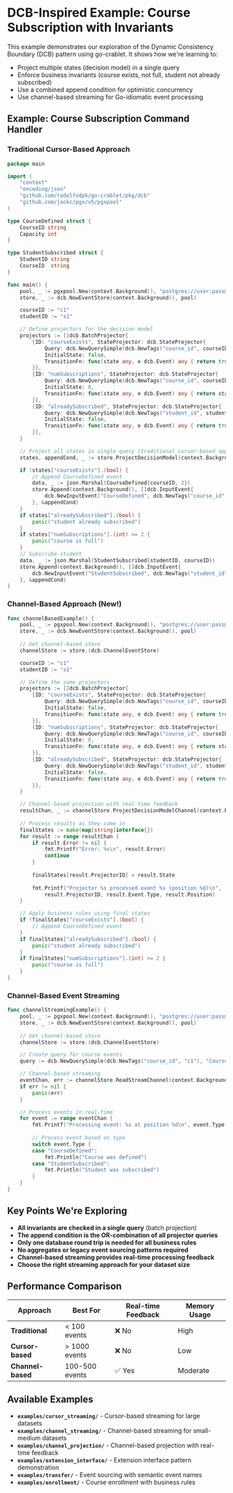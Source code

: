 # DCB-Inspired Example: Course Subscription with Invariants

This example demonstrates our exploration of the Dynamic Consistency Boundary (DCB) pattern using go-crablet. It shows how we're learning to:
- Project multiple states (decision model) in a single query
- Enforce business invariants (course exists, not full, student not already subscribed)
- Use a combined append condition for optimistic concurrency
- Use channel-based streaming for Go-idiomatic event processing

## Example: Course Subscription Command Handler

### Traditional Cursor-Based Approach

```go
package main

import (
    "context"
    "encoding/json"
    "github.com/rodolfodpk/go-crablet/pkg/dcb"
    "github.com/jackc/pgx/v5/pgxpool"
)

type CourseDefined struct {
    CourseID string
    Capacity int
}

type StudentSubscribed struct {
    StudentID string
    CourseID  string
}

func main() {
    pool, _ := pgxpool.New(context.Background(), "postgres://user:pass@localhost/db")
    store, _ := dcb.NewEventStore(context.Background(), pool)

    courseID := "c1"
    studentID := "s1"

    // Define projectors for the decision model
    projectors := []dcb.BatchProjector{
        {ID: "courseExists", StateProjector: dcb.StateProjector{
            Query: dcb.NewQuerySimple(dcb.NewTags("course_id", courseID), "CourseDefined"),
            InitialState: false,
            TransitionFn: func(state any, e dcb.Event) any { return true },
        }},
        {ID: "numSubscriptions", StateProjector: dcb.StateProjector{
            Query: dcb.NewQuerySimple(dcb.NewTags("course_id", courseID), "StudentSubscribed"),
            InitialState: 0,
            TransitionFn: func(state any, e dcb.Event) any { return state.(int) + 1 },
        }},
        {ID: "alreadySubscribed", StateProjector: dcb.StateProjector{
            Query: dcb.NewQuerySimple(dcb.NewTags("student_id", studentID, "course_id", courseID), "StudentSubscribed"),
            InitialState: false,
            TransitionFn: func(state any, e dcb.Event) any { return true },
        }},
    }

    // Project all states in single query (traditional cursor-based approach)
    states, appendCond, _ := store.ProjectDecisionModel(context.Background(), projectors, nil)

    if !states["courseExists"].(bool) {
        // Append CourseDefined event
        data, _ := json.Marshal(CourseDefined{courseID, 2})
        store.Append(context.Background(), []dcb.InputEvent{
            dcb.NewInputEvent("CourseDefined", dcb.NewTags("course_id", courseID), data),
        }, &appendCond)
    }
    if states["alreadySubscribed"].(bool) {
        panic("student already subscribed")
    }
    if states["numSubscriptions"].(int) >= 2 {
        panic("course is full")
    }
    // Subscribe student
    data, _ := json.Marshal(StudentSubscribed{studentID, courseID})
    store.Append(context.Background(), []dcb.InputEvent{
        dcb.NewInputEvent("StudentSubscribed", dcb.NewTags("student_id", studentID, "course_id", courseID), data),
    }, &appendCond)
}
```

### Channel-Based Approach (New!)

```go
func channelBasedExample() {
    pool, _ := pgxpool.New(context.Background(), "postgres://user:pass@localhost/db")
    store, _ := dcb.NewEventStore(context.Background(), pool)
    
    // Get channel-based store
    channelStore := store.(dcb.ChannelEventStore)

    courseID := "c1"
    studentID := "s1"

    // Define the same projectors
    projectors := []dcb.BatchProjector{
        {ID: "courseExists", StateProjector: dcb.StateProjector{
            Query: dcb.NewQuerySimple(dcb.NewTags("course_id", courseID), "CourseDefined"),
            InitialState: false,
            TransitionFn: func(state any, e dcb.Event) any { return true },
        }},
        {ID: "numSubscriptions", StateProjector: dcb.StateProjector{
            Query: dcb.NewQuerySimple(dcb.NewTags("course_id", courseID), "StudentSubscribed"),
            InitialState: 0,
            TransitionFn: func(state any, e dcb.Event) any { return state.(int) + 1 },
        }},
        {ID: "alreadySubscribed", StateProjector: dcb.StateProjector{
            Query: dcb.NewQuerySimple(dcb.NewTags("student_id", studentID, "course_id", courseID), "StudentSubscribed"),
            InitialState: false,
            TransitionFn: func(state any, e dcb.Event) any { return true },
        }},
    }

    // Channel-based projection with real-time feedback
    resultChan, _ := channelStore.ProjectDecisionModelChannel(context.Background(), projectors, nil)
    
    // Process results as they come in
    finalStates := make(map[string]interface{})
    for result := range resultChan {
        if result.Error != nil {
            fmt.Printf("Error: %v\n", result.Error)
            continue
        }
        
        finalStates[result.ProjectorID] = result.State
        
        fmt.Printf("Projector %s processed event %s (position %d)\n", 
            result.ProjectorID, result.Event.Type, result.Position)
    }

    // Apply business rules using final states
    if !finalStates["courseExists"].(bool) {
        // Append CourseDefined event
    }
    if finalStates["alreadySubscribed"].(bool) {
        panic("student already subscribed")
    }
    if finalStates["numSubscriptions"].(int) >= 2 {
        panic("course is full")
    }
}
```

### Channel-Based Event Streaming

```go
func channelStreamingExample() {
    pool, _ := pgxpool.New(context.Background(), "postgres://user:pass@localhost/db")
    store, _ := dcb.NewEventStore(context.Background(), pool)
    
    // Get channel-based store
    channelStore := store.(dcb.ChannelEventStore)

    // Create query for course events
    query := dcb.NewQuerySimple(dcb.NewTags("course_id", "c1"), "CourseDefined", "StudentSubscribed")

    // Channel-based streaming
    eventChan, err := channelStore.ReadStreamChannel(context.Background(), query, nil)
    if err != nil {
        panic(err)
    }

    // Process events in real-time
    for event := range eventChan {
        fmt.Printf("Processing event: %s at position %d\n", event.Type, event.Position)
        
        // Process event based on type
        switch event.Type {
        case "CourseDefined":
            fmt.Println("Course was defined")
        case "StudentSubscribed":
            fmt.Println("Student was subscribed")
        }
    }
}
```

## Key Points We're Exploring

- **All invariants are checked in a single query** (batch projection)
- **The append condition is the OR-combination of all projector queries**
- **Only one database round trip is needed for all business rules**
- **No aggregates or legacy event sourcing patterns required**
- **Channel-based streaming provides real-time processing feedback**
- **Choose the right streaming approach for your dataset size**

## Performance Comparison

| Approach | Best For | Real-time Feedback | Memory Usage |
|----------|----------|-------------------|--------------|
| **Traditional** | < 100 events | ❌ No | High |
| **Cursor-based** | > 1000 events | ❌ No | Low |
| **Channel-based** | 100-500 events | ✅ Yes | Moderate |

## Available Examples

- **`examples/cursor_streaming/`** - Cursor-based streaming for large datasets
- **`examples/channel_streaming/`** - Channel-based streaming for small-medium datasets
- **`examples/channel_projection/`** - Channel-based projection with real-time feedback
- **`examples/extension_interface/`** - Extension interface pattern demonstration
- **`examples/transfer/`** - Event sourcing with semantic event names
- **`examples/enrollment/`** - Course enrollment with business rules 